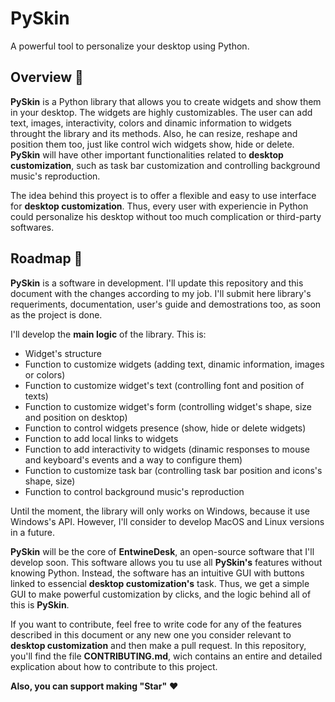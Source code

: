# PySkin
A powerful tool to personalize your desktop using Python.

## Overview 📃

__PySkin__ is a Python library that allows you to create widgets and show them in your desktop. The widgets are highly customizables. The user can add text, images, interactivity, colors and dinamic information to widgets throught the library and its methods. Also, he can resize, reshape and position them too, just like control wich widgets show, hide or delete. __PySkin__ will have other important functionalities related to __desktop customization__, such as task bar customization and controlling background music's reproduction.

The idea behind this proyect is to offer a flexible and easy to use interface for __desktop customization__. Thus, every user with experiencie in Python could personalize his desktop without too much complication or third-party softwares. 

## Roadmap 📅

__PySkin__ is a software in development. I'll update this repository and this document with the changes according to my job. I'll submit here library's requeriments, documentation, user's guide and demostrations too, as soon as the project is done. 

I'll develop the __main logic__ of the library. This is:

  - Widget's structure
  - Function to customize widgets (adding text, dinamic information, images or colors)
  - Function to customize widget's text (controlling font and position of texts)
  - Function to customize widget's form (controlling widget's shape, size and position on desktop)
  - Function to control widgets presence (show, hide or delete widgets)
  - Function to add local links to widgets
  - Function to add interactivity to widgets (dinamic responses to mouse and keyboard's events and a way to configure them)
  - Function to customize task bar (controlling task bar position and icons's shape, size)
  - Function to control background music's reproduction

Until the moment, the library will only works on Windows, because it use Windows's API. However, I'll consider to develop MacOS and Linux versions in a future.

__PySkin__ will be the core of __EntwineDesk__, an open-source software that I'll develop soon. This software allows you tu use all __PySkin's__ features without knowing Python. Instead, the software has an intuitive GUI with buttons linked to essencial __desktop customization's__ task. Thus, we get a simple GUI to make powerful customization by clicks, and the logic behind all of this is __PySkin__.

If you want to contribute, feel free to write code for any of the features described in this document or any new one you consider relevant to __desktop customization__ and then make a pull request. In this repository, you'll find the file __CONTRIBUTING.md__, wich contains an entire and detailed explication about how to contribute to this project.

__Also, you can support making "Star"__ ❤️



